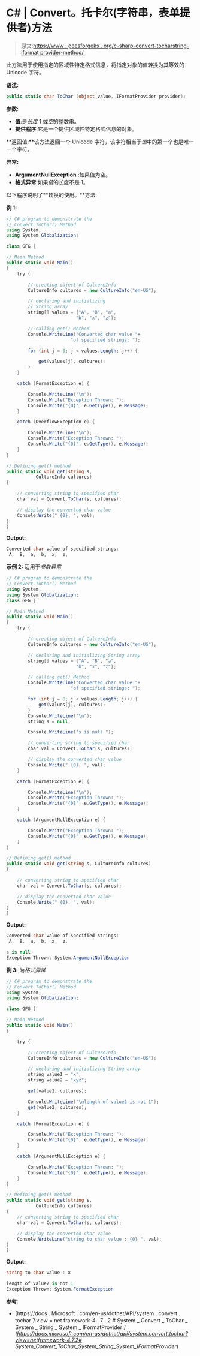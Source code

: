 # C# | Convert。托卡尔(字符串，表单提供者)方法

> 原文:[https://www . geesforgeks . org/c-sharp-convert-tocharstring-iformat provider-method/](https://www.geeksforgeeks.org/c-sharp-convert-tocharstring-iformatprovider-method/)

此方法用于使用指定的区域性特定格式信息，将指定对象的值转换为其等效的 Unicode 字符。

**语法:**

```cs
public static char ToChar (object value, IFormatProvider provider);
```

**参数:**

*   **值**:是*长度* 1 或*空*的整数串。
*   **提供程序**:它是一个提供区域性特定格式信息的对象。

**返回值:**该方法返回一个 Unicode 字符，该字符相当于*值*中的第一个也是唯一一个字符。

**异常:**

*   **ArgumentNullException** :如果值为空。
*   **格式异常**:如果*值*的长度不是 1。

以下程序说明了**转换的使用。**方法:

**例 1:**

```cs
// C# program to demonstrate the
// Convert.ToChar() Method
using System;
using System.Globalization;

class GFG {

// Main Method
public static void Main()
{
    try {

        // creating object of CultureInfo
        CultureInfo cultures = new CultureInfo("en-US");

        // declaring and initializing
        // String array
        string[] values = {"A", "B", "a", 
                          "b", "x", "z"};

        // calling get() Method
        Console.WriteLine("Converted char value "+
                        "of specified strings: ");

        for (int j = 0; j < values.Length; j++) {

            get(values[j], cultures);
        }
    }

    catch (FormatException e) {

        Console.WriteLine("\n");
        Console.Write("Exception Thrown: ");
        Console.Write("{0}", e.GetType(), e.Message);
    }

    catch (OverflowException e) {

        Console.WriteLine("\n");
        Console.Write("Exception Thrown: ");
        Console.Write("{0}", e.GetType(), e.Message);
    }
}

// Defining get() method
public static void get(string s, 
           CultureInfo cultures)
{

    // converting string to specified char
    char val = Convert.ToChar(s, cultures);

    // display the converted char value
    Console.Write(" {0}, ", val);
}
}
```

**Output:**

```cs
Converted char value of specified strings: 
 A,  B,  a,  b,  x,  z,

```

**示例 2:** 适用于*参数异常*

```cs
// C# program to demonstrate the
// Convert.ToChar() Method
using System;
using System.Globalization;
class GFG {

// Main Method
public static void Main()
{
    try {

        // creating object of CultureInfo
        CultureInfo cultures = new CultureInfo("en-US");

        // declaring and initializing String array
        string[] values = {"A", "B", "a",
                          "b", "x", "z"};

        // calling get() Method
        Console.WriteLine("Converted char value "+
                        "of specified strings: ");

        for (int j = 0; j < values.Length; j++) {
            get(values[j], cultures);
        }
        Console.WriteLine("\n");
        string s = null;

        Console.WriteLine("s is null ");

        // converting string to specified char
        char val = Convert.ToChar(s, cultures);

        // display the converted char value
        Console.Write(" {0}, ", val);
    }

    catch (FormatException e) {

        Console.WriteLine("\n");
        Console.Write("Exception Thrown: ");
        Console.Write("{0}", e.GetType(), e.Message);
    }

    catch (ArgumentNullException e) {

        Console.Write("Exception Thrown: ");
        Console.Write("{0}", e.GetType(), e.Message);
    }
}

// Defining get() method
public static void get(string s, CultureInfo cultures)
{

    // converting string to specified char
    char val = Convert.ToChar(s, cultures);

    // display the converted char value
    Console.Write(" {0}, ", val);
}
}
```

**Output:**

```cs
Converted char value of specified strings: 
 A,  B,  a,  b,  x,  z, 

s is null 
Exception Thrown: System.ArgumentNullException

```

**例 3:** 为*格式异常*

```cs
// C# program to demonstrate the
// Convert.ToChar() Method
using System;
using System.Globalization;

class GFG {

// Main Method
public static void Main()
{

    try {

        // creating object of CultureInfo
        CultureInfo cultures = new CultureInfo("en-US");

        // declaring and initializing String array
        string value1 = "x";
        string value2 = "xyz";

        get(value1, cultures);

        Console.WriteLine("\nlength of value2 is not 1");
        get(value2, cultures);
    }

    catch (FormatException e) {

        Console.Write("Exception Thrown: ");
        Console.Write("{0}", e.GetType(), e.Message);
    }

    catch (ArgumentNullException e) {

        Console.Write("Exception Thrown: ");
        Console.Write("{0}", e.GetType(), e.Message);
    }
}

// Defining get() method
public static void get(string s, 
           CultureInfo cultures)
{
    // converting string to specified char
    char val = Convert.ToChar(s, cultures);

    // display the converted char value
    Console.WriteLine("string to char value : {0} ", val);
}
}
```

**Output:**

```cs
string to char value : x 

length of value2 is not 1
Exception Thrown: System.FormatException

```

**参考:**

*   [https://docs . Microsoft . com/en-us/dotnet/API/system . convert . tochar？view = net framework-4 . 7 . 2 # System _ Convert _ ToChar _ System _ String _ System _ IFormatProvider _](https://docs.microsoft.com/en-us/dotnet/api/system.convert.tochar?view=netframework-4.7.2# System_Convert_ToChar_System_String_System_IFormatProvider_)